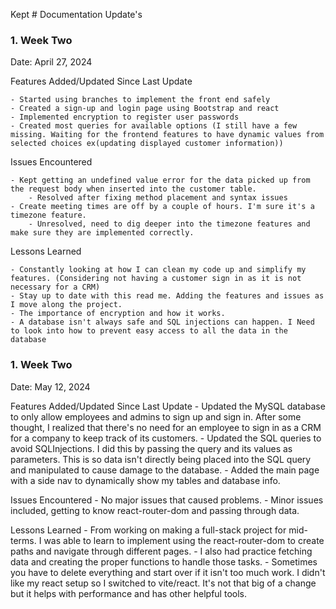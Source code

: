 Kept # Documentation Update's

### 1. Week Two

  Date: April 27, 2024
  
  Features Added/Updated Since Last Update
  

    - Started using branches to implement the front end safely
    - Created a sign-up and login page using Bootstrap and react
    - Implemented encryption to register user passwords
    - Created most queries for available options (I still have a few missing. Waiting for the frontend features to have dynamic values from selected choices ex(updating displayed customer information))
       
  Issues Encountered
      
    - Kept getting an undefined value error for the data picked up from the request body when inserted into the customer table. 
        - Resolved after fixing method placement and syntax issues
    - Create meeting times are off by a couple of hours. I'm sure it's a timezone feature. 
        - Unresolved, need to dig deeper into the timezone features and make sure they are implemented correctly.

  Lessons Learned

    - Constantly looking at how I can clean my code up and simplify my features. (Considering not having a customer sign in as it is not necessary for a CRM) 
    - Stay up to date with this read me. Adding the features and issues as I move along the project. 
    - The importance of encryption and how it works. 
    - A database isn't always safe and SQL injections can happen. I Need to look into how to prevent easy access to all the data in the database


### 1. Week Two

  Date: May 12, 2024
  
  Features Added/Updated Since Last Update
    - Updated the MySQL database to only allow employees and admins to sign up and sign in. After some thought, I realized that there's no need for an employee to sign in as a CRM for a company to keep track of its customers.
    - Updated the SQL queries to avoid SQLInjections. I did this by passing the query and its values as parameters. This is so data isn't directly being placed into the SQL query and manipulated to cause damage to the database.
    - Added the main page with a side nav to dynamically show my tables and database info.
       
  Issues Encountered
    - No major issues that caused problems.
    - Minor issues included, getting to know react-router-dom and passing through data.

  Lessons Learned
    - From working on making a full-stack project for mid-terms. I was able to learn to implement using the react-router-dom to create paths and navigate through different pages.
    - I also had practice fetching data and creating the proper functions to handle those tasks.
    - Sometimes you have to delete everything and start over if it isn't too much work. I didn't like my react setup so I switched to vite/react. It's not that big of a change but it helps with performance and has other helpful tools.

